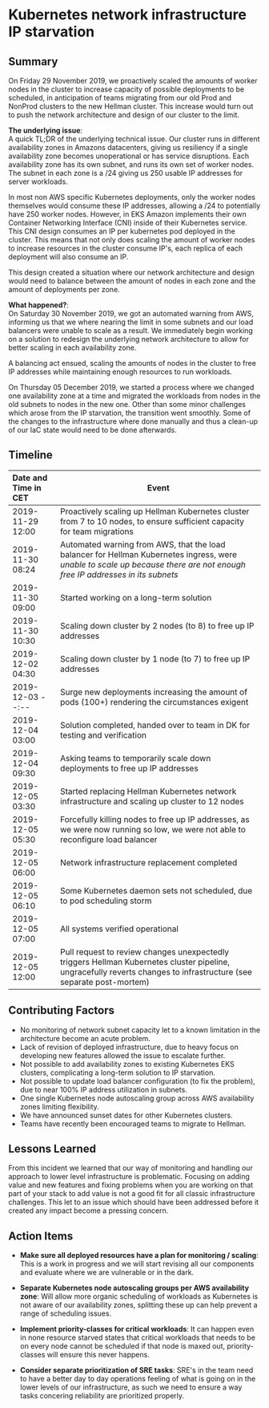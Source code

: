 # Kubernetes network infrastructure IP starvation

## Summary

On Friday 29 November 2019, we proactively scaled the amounts of worker nodes in the cluster to increase capacity of possible deployments to be scheduled, in anticipation of teams migrating from our old Prod and NonProd clusters to the new Hellman cluster. This increase would turn out to push the network architecture and design of our cluster to the limit.

**The underlying issue**:  
A quick TL;DR of the underlying technical issue.
Our cluster runs in different availability zones in Amazons datacenters, giving us resiliency if a single availability zone becomes unoperational or has service disruptions.
Each availability zone has its own subnet, and runs its own set of worker nodes. The subnet in each zone is a /24 giving us 250 usable IP addresses for server workloads.

In most non AWS specific Kubernetes deployments, only the worker nodes themselves would consume these IP addresses, allowing a /24 to potentially have 250 worker nodes. However, in EKS Amazon implements their own Container Networking Interface (CNI) inside of their Kubernetes service. This CNI design consumes an IP per kubernetes pod deployed in the cluster. This means that not only does scaling the amount of worker nodes to increase resources in the cluster consume IP's, each replica of each deployment will also consume an IP.

This design created a situation where our network architecture and design would need to balance between the amount of nodes in each zone and the amount of deployments per zone.

**What happened?**:  
On Saturday 30 November 2019, we got an automated warning from AWS, informing us that we where nearing the limit in some subnets and our load balancers were unable to scale as a result.
We immediately begin working on a solution to redesign the underlying network architecture to allow for better scaling in each availability zone.

A balancing act ensued, scaling the amounts of nodes in the cluster to free IP addresses while maintaining enough resources to run workloads.

On Thursday 05 December 2019, we started a process where we changed one availability zone at a time and migrated the workloads from nodes in the old subnets to nodes in the new one.
Other than some minor challenges which arose from the IP starvation, the transition went smoothly. Some of the changes to the infrastructure where done manually and thus a clean-up of our IaC state would need to be done afterwards.

## Timeline

| Date and Time in CET | Event                                                                                                                                                                      |
|:--------------------|----------------------------------------------------------------------------------------------------------------------------------------------------------------------------|
|   2019-11-29 12:00   | Proactively scaling up Hellman Kubernetes cluster from 7 to 10 nodes, to ensure sufficient capacity for team migrations                                                    |
|   2019-11-30 08:24   | Automated warning from AWS, that the load balancer for Hellman Kubernetes ingress, were *unable to scale up because there are not enough free IP addresses in its subnets* |
|   2019-11-30 09:00   | Started working on a long-term solution                                                                                                                                    |
|   2019-11-30 10:30   | Scaling down cluster by 2 nodes (to 8) to free up IP addresses                                                                                                             |
|   2019-12-02 04:30   | Scaling down cluster by 1 node (to 7) to free up IP addresses                                                                                                              |
|   2019-12-03 --:--   | Surge new deployments increasing the amount of pods (100+) rendering the circumstances exigent                                                                             |
|   2019-12-04 03:00   | Solution completed, handed over to team in DK for testing and verification                                                                                                 |
|   2019-12-04 09:30   | Asking teams to temporarily scale down deployments to free up IP addresses                                                                                                 |
|   2019-12-05 03:30   | Started replacing Hellman Kubernetes network infrastructure and scaling up cluster to 12 nodes                                                                             |
|   2019-12-05 05:30   | Forcefully killing nodes to free up IP addresses, as we were now running so low, we were not able to reconfigure load balancer                                             |
|   2019-12-05 06:00   | Network infrastructure replacement completed                                                                                                                               |
|   2019-12-05 06:10   | Some Kubernetes daemon sets not scheduled, due to pod scheduling storm                                                                                                     |
|   2019-12-05 07:00   | All systems verified operational                                                                                                                                           |
|   2019-12-05 12:00   | Pull request to review changes unexpectedly triggers Hellman Kubernetes cluster pipeline, ungracefully reverts changes to infrastructure (see separate post-mortem)        |

## Contributing Factors

- No monitoring of network subnet capacity let to a known limitation in the architecture become an acute problem.
- Lack of revision of deployed infrastructure, due to heavy focus on developing new features allowed the issue to escalate further.
- Not possible to add availability zones to existing Kubernetes EKS clusters, complicating a long-term solution to IP starvation.
- Not possible to update load balancer configuration (to fix the problem), due to near 100% IP address utilization in subnets.
- One single Kubernetes node autoscaling group across AWS availability zones limiting flexibility.
- We have announced sunset dates for other Kubernetes clusters.
- Teams have recently been encouraged teams to migrate to Hellman.

## Lessons Learned

From this incident we learned that our way of monitoring and handling our approach to lower level infrastructure is problematic.
Focusing on adding value and new features and fixing problems when you are working on that part of your stack to add value is not a good fit for all classic infrastructure challenges.
This let to an issue which should have been addressed before it created any impact become a pressing concern.

## Action Items

- **Make sure all deployed resources have a plan for monitoring / scaling**: This is a work in progress and we will start revising all our components and evaluate where we are vulnerable or in the dark. 

- **Separate Kubernetes node autoscaling groups per AWS availability zone**: Will allow more organic scheduling of workloads as Kubernetes is not aware of our availability zones, splitting these up can help prevent a range of scheduling issues.

- **Implement priority-classes for critical workloads**: It can happen even in none resource starved states that critical workloads that needs to be on every node cannot be scheduled if that node is maxed out, priority-classes will ensure this never happens.

- **Consider separate prioritization of SRE tasks**: SRE's in the team need to have a better day to day operations feeling of what is going on in the lower levels of our infrastructure, as such we need to ensure a way tasks concering reliability are prioritized properly.

